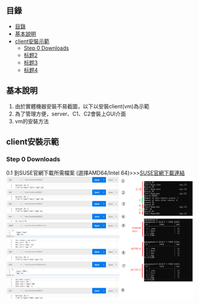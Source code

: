 ## 目錄
* [目錄](#目錄)
* [基本說明](#基本說明)
* [client安裝示範](#client安裝示範)
   * [Step 0 Downloads](#Step-0-Downloads)
   * [标题2](#42)
   * [标题3](#43)
   * [标题4](#44)

## 基本說明
1. 由於實體機器安裝不易截圖，以下以安裝client(vm)為示範
2. 為了管理方便，server、C1、C2會裝上GUI介面
3. vm的安裝方法

## client安裝示範
### Step 0 Downloads

0.1 到SUSE官網下載所需檔案 (選擇AMD64/Intel 64)>>>[SUSE官網下載連結](https://www.suse.com/products/server/download/)
![image](https://github.com/HongScarlet/homework/blob/master/GO/img/20200212/TEST2.png)




